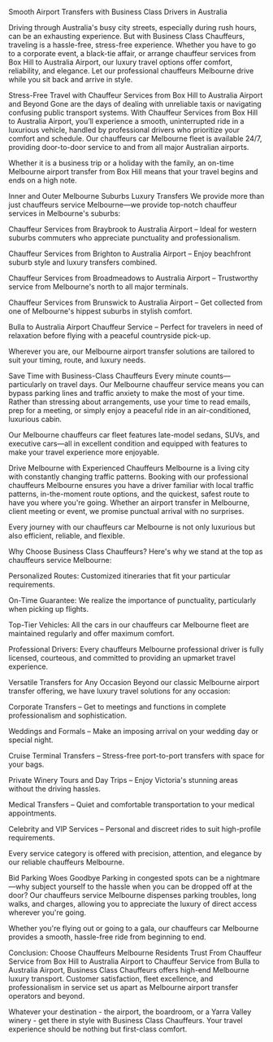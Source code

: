 Smooth Airport Transfers with Business Class Drivers in Australia

Driving through Australia's busy city streets, especially during rush hours, can be an exhausting experience. But with Business Class Chauffeurs, traveling is a hassle-free, stress-free experience. Whether you have to go to a corporate event, a black-tie affair, or arrange chauffeur services from Box Hill to Australia Airport, our luxury travel options offer comfort, reliability, and elegance. Let our professional chauffeurs Melbourne drive while you sit back and arrive in style.

Stress-Free Travel with Chauffeur Services from Box Hill to Australia Airport and Beyond
Gone are the days of dealing with unreliable taxis or navigating confusing public transport systems. With Chauffeur Services from Box Hill to Australia Airport, you’ll experience a smooth, uninterrupted ride in a luxurious vehicle, handled by professional drivers who prioritize your comfort and schedule. Our chauffeurs car Melbourne fleet is available 24/7, providing door-to-door service to and from all major Australian airports.

Whether it is a business trip or a holiday with the family, an on-time Melbourne airport transfer from Box Hill means that your travel begins and ends on a high note.

Inner and Outer Melbourne Suburbs Luxury Transfers
We provide more than just chauffeurs service Melbourne—we provide top-notch chauffeur services in Melbourne's suburbs:

Chauffeur Services from Braybrook to Australia Airport – Ideal for western suburbs commuters who appreciate punctuality and professionalism.

Chauffeur Services from Brighton to Australia Airport – Enjoy beachfront suburb style and luxury transfers combined.

Chauffeur Services from Broadmeadows to Australia Airport – Trustworthy service from Melbourne's north to all major terminals.

Chauffeur Services from Brunswick to Australia Airport – Get collected from one of Melbourne's hippest suburbs in stylish comfort.

Bulla to Australia Airport Chauffeur Service – Perfect for travelers in need of relaxation before flying with a peaceful countryside pick-up.

Wherever you are, our Melbourne airport transfer solutions are tailored to suit your timing, route, and luxury needs.

Save Time with Business-Class Chauffeurs
Every minute counts—particularly on travel days. Our Melbourne chauffeur service means you can bypass parking lines and traffic anxiety to make the most of your time. Rather than stressing about arrangements, use your time to read emails, prep for a meeting, or simply enjoy a peaceful ride in an air-conditioned, luxurious cabin.

Our Melbourne chauffeurs car fleet features late-model sedans, SUVs, and executive cars—all in excellent condition and equipped with features to make your travel experience more enjoyable.

Drive Melbourne with Experienced Chauffeurs
Melbourne is a living city with constantly changing traffic patterns. Booking with our professional chauffeurs Melbourne ensures you have a driver familiar with local traffic patterns, in-the-moment route options, and the quickest, safest route to have you where you're going. Whether an airport transfer in Melbourne, client meeting or event, we promise punctual arrival with no surprises.

Every journey with our chauffeurs car Melbourne is not only luxurious but also efficient, reliable, and flexible.

Why Choose Business Class Chauffeurs?
Here's why we stand at the top as chauffeurs service Melbourne:

Personalized Routes: Customized itineraries that fit your particular requirements.

On-Time Guarantee: We realize the importance of punctuality, particularly when picking up flights.

Top-Tier Vehicles: All the cars in our chauffeurs car Melbourne fleet are maintained regularly and offer maximum comfort.

Professional Drivers: Every chauffeurs Melbourne professional driver is fully licensed, courteous, and committed to providing an upmarket travel experience.

Versatile Transfers for Any Occasion
Beyond our classic Melbourne airport transfer offering, we have luxury travel solutions for any occasion:

Corporate Transfers – Get to meetings and functions in complete professionalism and sophistication.

Weddings and Formals – Make an imposing arrival on your wedding day or special night.

Cruise Terminal Transfers – Stress-free port-to-port transfers with space for your bags.

Private Winery Tours and Day Trips – Enjoy Victoria's stunning areas without the driving hassles.

Medical Transfers – Quiet and comfortable transportation to your medical appointments.

Celebrity and VIP Services – Personal and discreet rides to suit high-profile requirements.

Every service category is offered with precision, attention, and elegance by our reliable chauffeurs Melbourne.

Bid Parking Woes Goodbye
Parking in congested spots can be a nightmare—why subject yourself to the hassle when you can be dropped off at the door? Our chauffeurs service Melbourne dispenses parking troubles, long walks, and charges, allowing you to appreciate the luxury of direct access wherever you're going.

Whether you're flying out or going to a gala, our chauffeurs car Melbourne provides a smooth, hassle-free ride from beginning to end.

Conclusion: Choose Chauffeurs Melbourne Residents Trust
From Chauffeur Service from Box Hill to Australia Airport to Chauffeur Service from Bulla to Australia Airport, Business Class Chauffeurs offers high-end Melbourne luxury transport. Customer satisfaction, fleet excellence, and professionalism in service set us apart as Melbourne airport transfer operators and beyond.

Whatever your destination - the airport, the boardroom, or a Yarra Valley winery - get there in style with Business Class Chauffeurs. Your travel experience should be nothing but first-class comfort.
